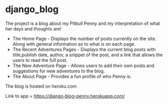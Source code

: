 # django_blog

The project is a blog about my Pitbull Penny and my interpretation of what her days and thoughts are!

- The Home Page - Displays the number of posts currently on the site. Along with general information as to what is on each page.
- The Recent Adventures Pages - Displays the current blog posts with title,publish date, author, a snippet of the post, and a link that allows the users to read the full post.
- The New Adventure Page -  Allows users to add their own posts and suggestions for new adventures to the blog.
- The About Page - Provides a fun profile of who Penny is.

The blog is hosted on heroku.com 

 Link to app = https://django-blog-penny.herokuapp.com/

